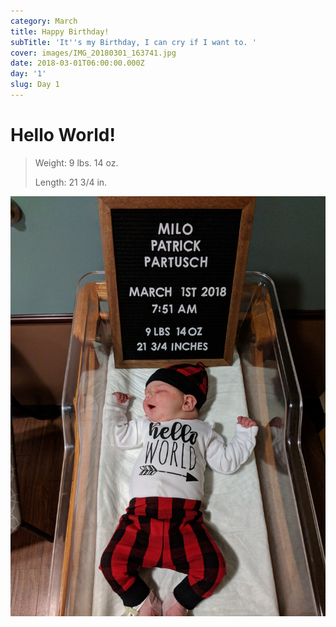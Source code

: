 ```yaml
---
category: March
title: Happy Birthday!
subTitle: 'It''s my Birthday, I can cry if I want to. '
cover: images/IMG_20180301_163741.jpg
date: 2018-03-01T06:00:00.000Z
day: '1'
slug: Day 1
---
```

# Hello World!

> Weight: 9 lbs. 14 oz.
>
> Length: 21 3/4 in.

![Milo](images/IMG_20180301_163741.jpg)
